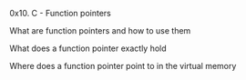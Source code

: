 0x10. C - Function pointers

What are function pointers and how to use them

What does a function pointer exactly hold

Where does a function pointer point to in the virtual memory
